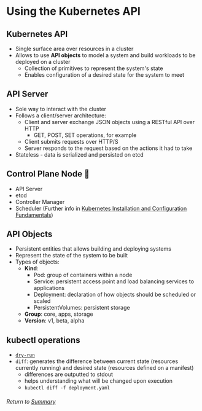 # Using the Kubernetes API

## Kubernetes API
- Single surface area over resources in a cluster
- Allows to use **API objects** to model a system and build workloads to be deployed on a cluster
    - Collection of primitives to represent the system's state
    - Enables configuration of a desired state for the system to meet

## API Server
- Sole way to interact with the cluster
- Follows a client/server architecture:
    - Client and server exchange JSON objects using a RESTful API over HTTP
        - GET, POST, SET operations, for example
    - Client submits requests over HTTP/S
    - Server responds to the request based on the actions it had to take
- Stateless - data is serialized and persisted on etcd

## Control Plane Node 🧠
- API Server
- etcd
- Controller Manager
- Scheduler
(Further info in [Kubernetes Installation and Configuration Fundamentals](https://github.com/l12f3r/CKAstudy/blob/main/Kubernetes%20Installation%20and%20Configuration%20Fundamentals/01exploringKubernetesArchitecture/07k8sClusterComponents.md#control-plane-node-components))

## API Objects
- Persistent entities that allows building and deploying systems
- Represent the state of the system to be built
- Types of objects:
    - **Kind**: 
        - Pod: group of containers within a node
        - Service: persistent access point and load balancing services to applications
        - Deployment: declaration of how objects should be scheduled or scaled
        - PersistentVolumes: persistent storage
    - **Group**: core, apps, storage
    - **Version**: v1, beta, alpha

## kubectl operations
- [`dry-run`](https://github.com/l12f3r/CKAstudy/blob/main/Kubernetes%20Installation%20and%20Configuration%20Fundamentals/01exploringKubernetesArchitecture/07k8sClusterComponents.md#control-plane-node-components)
- `diff`: generates the difference between current state (resources currently running) and desired state (resources defined on a manifest)
    - differences are outputted to stdout
    - helps understanding what will be changed upon execution
    - `kubectl diff -f deployment.yaml`

###### Return to [Summary](README.md)
